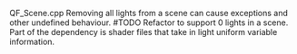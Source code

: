 QF_Scene.cpp
Removing all lights from a scene can cause exceptions and other undefined behaviour.
#TODO Refactor to support 0 lights in a scene.
Part of the dependency is shader files that take in light uniform variable information.